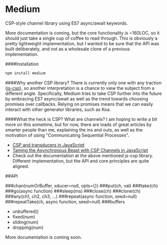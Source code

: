 # Medium
CSP-style channel library using ES7 async/await keywords.

More documentation is coming, but the core functionality is ~160LOC, so it should 
just take a single cup of coffee to read through. This is obviously a pretty 
lightweight implementation, but I wanted to be sure that the API was built 
deliberately, and not as a wholesale clone of a previous implementation.

####Installation

```javascript
npm install medium
```

####Why another CSP library?
There is currently only one with any traction ([js-csp](https://github.com/ubolonton/js-csp)), so another interpretation is a chance to view the subject from a different angle. Specifically, Medium tries to take CSP further into the future by embracing ES7 async/await as well as the trend towards choosing promises over callbacks. Relying on promises means that we can easily interact with other generator libraries, such as Koa.

####What the heck is CSP? What are channels?
I am hoping to write a bit more on this sometime, but for now, there are loads of great articles by smarter people than me, explaining the ins and outs, as well as the motivation of using "Communicating Sequential Processes".

* [CSP and transducers in JavaScript](http://phuu.net/2014/08/31/csp-and-transducers.html)
* [Taming the Asynchronous Beast with CSP Channels in JavaScript](http://jlongster.com/Taming-the-Asynchronous-Beast-with-CSP-in-JavaScript)
* Check out the documentation at the above mentioned js-csp library. Different implementation, but the API and core principles are quite aligned.

##API 

###chan(numOrBuffer, xducer=null, opts={})
###put(ch, val)
###take(ch)
###go(async function)
###sleep(ms)
###close(ch)
###clone(ch)
###any(ch1, ch2, ch3, ...)
###repeat(async function, seed=null)
###repeatTake(ch, async function, seed=null)
###buffers
- unbuffered()
- fixed(num)
- sliding(num)
- dropping(num)

More documentation is coming soon. 

